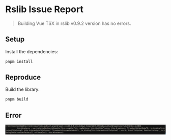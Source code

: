 # Rslib Issue Report

> Building Vue TSX in rslib v0.9.2 version has no errors.

## Setup

Install the dependencies:

```bash
pnpm install
```

## Reproduce

Build the library:

```bash
pnpm build
```

## Error

![error](./error.png)





